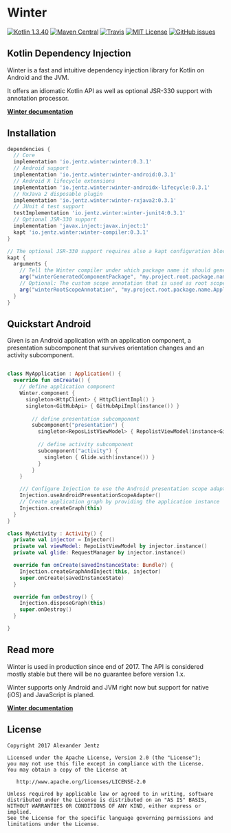 # Winter

[![Kotlin 1.3.40](https://img.shields.io/badge/Kotlin-1.3-blue.svg)](http://kotlinlang.org)
[![Maven Central](https://img.shields.io/maven-central/v/io.jentz.winter/winter.svg)](https://search.maven.org/#search%7Cga%7C1%7Cg%3A%22io.jentz.winter%22)
[![Travis](https://travis-ci.org/beyama/winter.svg?branch=develop)](https://travis-ci.org/beyama/winter/builds)
[![MIT License](https://img.shields.io/github/license/beyama/winter.svg)](https://github.com/beyama/winter/blob/master/LICENSE)
[![GitHub issues](https://img.shields.io/github/issues/beyama/winter.svg)](https://github.com/beyama/winter/issues)

## Kotlin Dependency Injection

Winter is a fast and intuitive dependency injection library for Kotlin on Android and the JVM.

It offers an idiomatic Kotlin API as well as optional JSR-330 support
with annotation processor.

**[Winter documentation](https://winter.jentz.io/)**

## Installation

```groovy
dependencies {
  // Core
  implementation 'io.jentz.winter:winter:0.3.1'
  // Android support
  implementation 'io.jentz.winter:winter-android:0.3.1'
  // Android X lifecycle extensions
  implementation 'io.jentz.winter:winter-androidx-lifecycle:0.3.1'
  // RxJava 2 disposable plugin
  implementation 'io.jentz.winter:winter-rxjava2:0.3.1'
  // JUnit 4 test support
  testImplementation 'io.jentz.winter:winter-junit4:0.3.1'  
  // Optional JSR-330 support
  implementation 'javax.inject:javax.inject:1'
  kapt 'io.jentz.winter:winter-compiler:0.3.1'
}

// The optional JSR-330 support requires also a kapt configuration block like
kapt {
  arguments {
    // Tell the Winter compiler under which package name it should generate the component
    arg("winterGeneratedComponentPackage", "my.project.root.package.name")
    // Optional: The custom scope annotation that is used as root scope instead of javax.inject.Singleton
    arg("winterRootScopeAnnotation", "my.project.root.package.name.ApplicationScope")
  }
}
```

## Quickstart Android

Given is an Android application with an application component, a presentation subcomponent that 
survives orientation changes and an activity subcomponent.

```kotlin

class MyApplication : Application() {
  override fun onCreate() {
    // define application component
    Winter.component {
      singleton<HttpClient> { HttpClientImpl() }
      singleton<GitHubApi> { GitHubApiImpl(instance()) }
      
        // define presentation subcomponent
        subcomponent("presentation") {
          singleton<ReposListViewModel> { RepolistViewModel(instance<GitHubApi>()) }
          
          // define activity subcomponent
          subcomponent("activity") {
            singleton { Glide.with(instance()) }
          }
        }
    }

    /// Configure Injection to use the Android presentation scope adapter   
    Injection.useAndroidPresentationScopeAdapter()
    // Create application graph by providing the application instance
    Injection.createGraph(this)
  }
}

class MyActivity : Activity() {
  private val injector = Injector()
  private val viewModel: RepoListViewModel by injector.instance()
  private val glide: RequestManager by injector.instance()

  override fun onCreate(savedInstanceState: Bundle?) {
    Injection.createGraphAndInject(this, injector)
    super.onCreate(savedInstanceState)
  }

  override fun onDestroy() {
    Injection.disposeGraph(this)
    super.onDestroy()
  }

}

```

## Read more

Winter is used in production since end of 2017. The API is considered mostly stable but there will
be no guarantee before version 1.x.

Winter supports only Android and JVM right now but support for native (iOS) and JavaScript is planed.  

**[Winter documentation](https://winter.jentz.io/)**

## License

    Copyright 2017 Alexander Jentz

    Licensed under the Apache License, Version 2.0 (the "License");
    you may not use this file except in compliance with the License.
    You may obtain a copy of the License at

       http://www.apache.org/licenses/LICENSE-2.0

    Unless required by applicable law or agreed to in writing, software
    distributed under the License is distributed on an "AS IS" BASIS,
    WITHOUT WARRANTIES OR CONDITIONS OF ANY KIND, either express or implied.
    See the License for the specific language governing permissions and
    limitations under the License.


